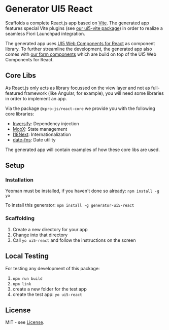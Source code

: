 # Generator UI5 React

Scaffolds a complete React.js app based on [Vite](https://vitejs.dev/).
The generated app features special Vite plugins (see [our ui5-vite package](https://github.com/cpro-js/ui5-vite))
in order to realize a seamless Fiori Launchpad integration.

The generated app uses [UI5 Web Components for React](https://sap.github.io/ui5-webcomponents-react/)
as component library. To further streamline the development, the generated app also comes with
[our form components](https://github.com/cpro-js/react-ui5-components) which are build on top of the UI5
Web Components for React.

## Core Libs

As React.js only acts as library focussed on the view layer and not as full-featured framework
(like Angular, for example), you will need some libraries in order to implement an app.

Via the package `@cpro-js/react-core` we provide you with the following core libraries:

- [Inversify](https://inversify.io/): Dependency injection
- [MobX](https://mobx.js.org/README.html): State management
- [I18Next](https://www.i18next.com/): Internationalization
- [date-fns](https://date-fns.org/): Date utility

The generated app will contain examples of how these core libs are used.

## Setup

### Installation

Yeoman must be installed, if you haven't done so already:
`npm install -g yo`

To install this generator: `npm install -g generator-ui5-react`

### Scaffolding

1. Create a new directory for your app
2. Change into that directory
3. Call `yo ui5-react` and follow the instructions on the screen

## Local Testing

For testing any development of this package:

1. `npm run build`
2. `npm link`
3. create a new folder for the test app
4. create the test app: `yo ui5-react`

## License

MIT - see [License](./LICENSE).
